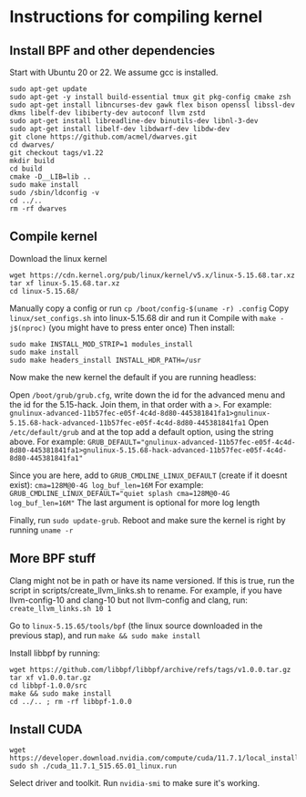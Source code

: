 # Instructions for compiling kernel

## Install BPF and other dependencies

Start with Ubuntu 20 or 22. We assume gcc is installed.
```
sudo apt-get update
sudo apt-get -y install build-essential tmux git pkg-config cmake zsh
sudo apt-get install libncurses-dev gawk flex bison openssl libssl-dev dkms libelf-dev libiberty-dev autoconf llvm zstd
sudo apt-get install libreadline-dev binutils-dev libnl-3-dev
sudo apt-get install libelf-dev libdwarf-dev libdw-dev
git clone https://github.com/acmel/dwarves.git 
cd dwarves/
git checkout tags/v1.22
mkdir build
cd build
cmake -D__LIB=lib ..
sudo make install
sudo /sbin/ldconfig -v
cd ../..
rm -rf dwarves
```

## Compile kernel

Download the linux kernel 
```
wget https://cdn.kernel.org/pub/linux/kernel/v5.x/linux-5.15.68.tar.xz
tar xf linux-5.15.68.tar.xz
cd linux-5.15.68/
```
Manually copy a config or run `cp /boot/config-$(uname -r) .config`
Copy `linux/set_configs.sh` into linux-5.15.68 dir and run it
Compile with `make -j$(nproc)` (you might have to press enter once)
Then install:
```
sudo make INSTALL_MOD_STRIP=1 modules_install
sudo make install
sudo make headers_install INSTALL_HDR_PATH=/usr
```

Now make the new kernel the default if you are running headless:

Open `/boot/grub/grub.cfg`, write down the id for the advanced menu and the id for the 5.15-hack.
Join them, in that order with a `>`. For example:
`gnulinux-advanced-11b57fec-e05f-4c4d-8d80-445381841fa1>gnulinux-5.15.68-hack-advanced-11b57fec-e05f-4c4d-8d80-445381841fa1`
Open `/etc/default/grub` and at the top add a default option, using the string above. For example:
`GRUB_DEFAULT="gnulinux-advanced-11b57fec-e05f-4c4d-8d80-445381841fa1>gnulinux-5.15.68-hack-advanced-11b57fec-e05f-4c4d-8d80-445381841fa1"`

Since you are here, add to `GRUB_CMDLINE_LINUX_DEFAULT` (create if it doesnt exist):
`cma=128M@0-4G log_buf_len=16M`
For example: `GRUB_CMDLINE_LINUX_DEFAULT="quiet splash cma=128M@0-4G log_buf_len=16M"`
The last argument is optional for more log length

Finally, run `sudo update-grub`.
Reboot and make sure the kernel is right by running `uname -r`

## More BPF stuff

Clang might not be in path or have its name versioned. If this is true, run the script in scripts/create_llvm_links.sh to rename.
For example, if you have llvm-config-10 and clang-10 but not llvm-config and clang, run:
`create_llvm_links.sh 10 1`


Go to `linux-5.15.65/tools/bpf` (the linux source downloaded in the previous stap), and run `make && sudo make install`

Install libbpf by running:

```
wget https://github.com/libbpf/libbpf/archive/refs/tags/v1.0.0.tar.gz
tar xf v1.0.0.tar.gz
cd libbpf-1.0.0/src
make && sudo make install
cd ../.. ; rm -rf libbpf-1.0.0
```


## Install CUDA

```
wget https://developer.download.nvidia.com/compute/cuda/11.7.1/local_installers/cuda_11.7.1_515.65.01_linux.run
sudo sh ./cuda_11.7.1_515.65.01_linux.run
```
Select driver and toolkit.
Run `nvidia-smi` to make sure it's working.
